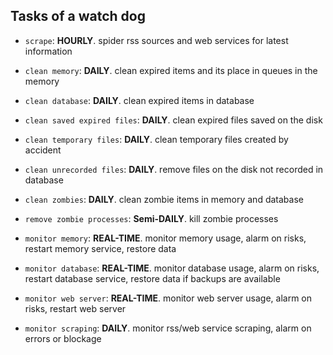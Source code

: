 Tasks of a watch dog
--------------------

* `scrape`: **HOURLY**. spider rss sources and web services for latest information

* `clean memory`: **DAILY**. clean expired items and its place in queues in the memory

* `clean database`: **DAILY**. clean expired items in database

* `clean saved expired files`: **DAILY**. clean expired files saved on the disk

* `clean temporary files`: **DAILY**. clean temporary files created by accident

* `clean unrecorded files`: **DAILY**. remove files on the disk not recorded in database

* `clean zombies`: **DAILY**. clean zombie items in memory and database

* `remove zombie processes`: **Semi-DAILY**. kill zombie processes

* `monitor memory`: **REAL-TIME**. monitor memory usage, alarm on risks, restart memory
  service, restore data

* `monitor database`: **REAL-TIME**. monitor database usage, alarm on risks, restart database
  service, restore data if backups are available 

* `monitor web server`: **REAL-TIME**. monitor web server usage, alarm on risks, restart web
  server

* `monitor scraping`: **DAILY**. monitor rss/web service scraping, alarm on errors or
  blockage
